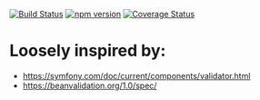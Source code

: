 [![Build Status](https://travis-ci.org/stopsopa/validator.svg?branch=v0.0.56)](https://travis-ci.org/stopsopa/validator)
[![npm version](https://badge.fury.io/js/%40stopsopa%2Fvalidator.svg)](https://badge.fury.io/js/%40stopsopa%2Fvalidator)
[![Coverage Status](https://coveralls.io/repos/github/stopsopa/validator/badge.svg?branch=v0.0.56)](https://coveralls.io/github/stopsopa/validator?branch=v0.0.56)

# Loosely inspired by:
- https://symfony.com/doc/current/components/validator.html
- https://beanvalidation.org/1.0/spec/


